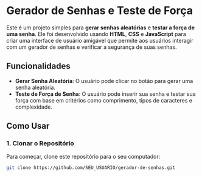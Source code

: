 # Gerador de Senhas e Teste de Força

Este é um projeto simples para **gerar senhas aleatórias** e **testar a força de uma senha**. Ele foi desenvolvido usando **HTML**, **CSS** e **JavaScript** para criar uma interface de usuário amigável que permite aos usuários interagir com um gerador de senhas e verificar a segurança de suas senhas.

## Funcionalidades

- **Gerar Senha Aleatória**: O usuário pode clicar no botão para gerar uma senha aleatória.
- **Teste de Força de Senha**: O usuário pode inserir sua senha e testar sua força com base em critérios como comprimento, tipos de caracteres e complexidade.

## Como Usar

### 1. Clonar o Repositório

Para começar, clone este repositório para o seu computador:

```bash
git clone https://github.com/SEU_USUARIO/gerador-de-senhas.git
